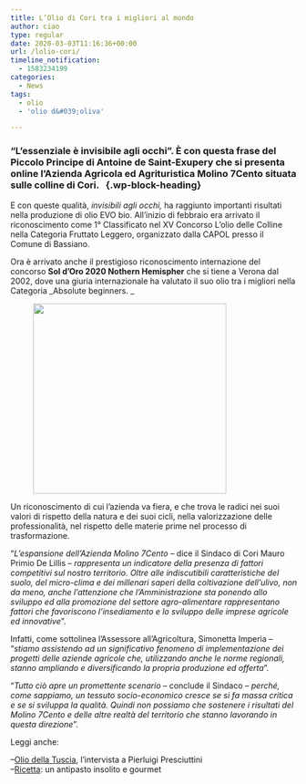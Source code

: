 ```yaml
---
title: L’Olio di Cori tra i migliori al mondo
author: ciao
type: regular
date: 2020-03-03T11:16:36+00:00
url: /lolio-cori/
timeline_notification:
  - 1583234199
categories:
  - News
tags:
  - olio
  - 'olio d&#039;oliva'

---
```

### “L’essenziale è invisibile agli occhi”. È con questa frase del Piccolo Principe di Antoine de Saint-Exupery che si presenta online l’Azienda Agricola ed Agrituristica Molino 7Cento situata sulle colline di Cori.   {.wp-block-heading}

E con queste qualità, _invisibili agli occhi,_ ha raggiunto importanti risultati nella produzione di olio EVO bio. All’inizio di febbraio era arrivato il riconoscimento come 1° Classificato nel XV Concorso L’olio delle Colline nella Categoria Fruttato Leggero, organizzato dalla CAPOL presso il Comune di Bassiano. 

Ora è arrivato anche il prestigioso riconoscimento internazione del concorso **Sol d’Oro 2020 Nothern Hemispher** che si tiene a Verona dal 2002, dove una giuria internazionale ha valutato il suo olio tra i migliori nella Categoria _Absolute beginners. _

<div class="wp-block-image">
  <figure class="alignleft size-large is-resized"><img loading="lazy" decoding="async" src="images/wp-content/uploads/2020/03/soldoro.jpg?w=960" class="wp-image-1098" width="339" height="334" /></figure>
</div>

Un riconoscimento di cui l’azienda va fiera, e che trova le radici nei suoi valori di rispetto della natura e dei suoi cicli, nella valorizzazione delle professionalità, nel rispetto delle materie prime nel processo di trasformazione. 

“_L’espansione dell’Azienda Molino 7Cento_ &#8211; dice il Sindaco di Cori Mauro Primio De Lillis &#8211; _rappresenta un indicatore della presenza di fattori competitivi sul nostro territorio. Oltre alle indiscutibili caratteristiche del suolo, del micro-clima e dei millenari saperi della coltivazione dell’ulivo, non da meno, anche l’attenzione che l’Amministrazione sta ponendo allo sviluppo ed alla promozione del settore agro-alimentare rappresentano fattori che favoriscono l’insediamento e lo sviluppo delle imprese agricole ed innovative_”. 

Infatti, come sottolinea l’Assessore all’Agricoltura, Simonetta Imperia &#8211; “_stiamo assistendo ad un significativo fenomeno di implementazione dei progetti delle aziende agricole che, utilizzando anche le norme regionali, stanno ampliando e diversificando la propria produzione ed offerta_”. 

“_Tutto ciò apre un promettente scenario_ &#8211; conclude il Sindaco &#8211; _perché, come sappiamo, un tessuto socio-economico cresce se si fa massa critica e se si sviluppa la qualità. Quindi non possiamo che sostenere i risultati del Molino 7Cento e delle altre realtà del territorio che stanno lavorando in questa direzione_”.

Leggi anche:

&#8211;<a rel="noreferrer noopener" aria-label="Olio della Tuscia (apre in una nuova scheda)" href="https://aleepepe.com/2019/11/18/valorizzazione-del-territorio-e-olio-di-qualita-parola-di-pierluigi-presciuttini/" target="_blank">Olio della Tuscia</a>, l&#8217;intervista a Pierluigi Presciuttini  
&#8211;<a href="https://aleepepe.com/2020/02/25/antipasto-maiale-ricetta/" target="_blank" rel="noreferrer noopener" aria-label="Ricetta (apre in una nuova scheda)">Ricetta</a>: un antipasto insolito e gourmet